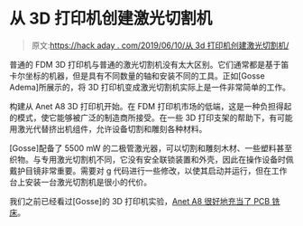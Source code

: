 # 从 3D 打印机创建激光切割机

> 原文:[https://hack aday . com/2019/06/10/从 3d 打印机创建激光切割机/](https://hackaday.com/2019/06/10/creating-a-laser-cutter-from-a-3d-printer/)

普通的 FDM 3D 打印机与普通的激光切割机没有太大区别。它们通常都是基于笛卡尔坐标的机器，但是具有不同数量的轴和安装不同的工具。正如[Gosse Adema]所展示的，将 3D 打印机变成激光切割机实际上是一件非常简单的工作。

构建从 Anet A8 3D 打印机开始。在 FDM 打印机市场的低端，这是一种负担得起的模式，使它能够被广泛的制造商所接受。在一些 3D 打印支架的帮助下，有可能用激光代替挤出机组件，允许设备切割和雕刻各种材料。

[Gosse]配备了 5500 mW 的二极管激光器，可以切割和雕刻木材、一些塑料甚至织物。与专用激光切割机不同，它没有安全联锁装置和外壳，因此在操作设备时佩戴护目镜非常重要。需要对 g 代码进行一些修改，以使其启动并运行，但在工作台上安装一台激光切割机是很小的代价。

我们之前已经看过[Gosse]的 3D 打印机实验，[Anet A8 很好地充当了 PCB 铣床](https://hackaday.com/2019/02/06/a-3d-printer-to-pcb-miller-conversion/)。